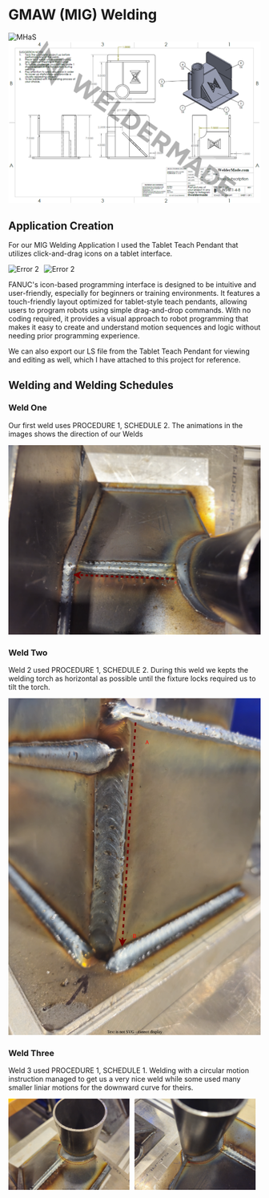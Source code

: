 # GMAW (MIG) Welding

<img src=".\images\20250415_203118.jpg" alt="MHaS" style="margin-center: 2%;" />

<img src=".\images\weldermade.png" alt="MHaS" style="margin-center: 2%;" />

## Application Creation

For our MIG Welding Application I used the Tablet Teach Pendant that utilizes click-and-drag icons on a tablet interface.

<img src="./images/20250415_212557.jpg" alt="Error 2" width="48%" style="margin-right: 2%;" /><img src="./images/20250415_212607.jpg" alt="Error 2" width="48%" />

FANUC's icon-based programming interface is designed to be intuitive and user-friendly, especially for beginners or training environments. It features a touch-friendly layout optimized for tablet-style teach pendants, allowing users to program robots using simple drag-and-drop commands. With no coding required, it provides a visual approach to robot programming that makes it easy to create and understand motion sequences and logic without needing prior programming experience.

We can also export our LS file from the Tablet Teach Pendant for viewing and editing as well, which I have attached to this project for reference.

## Welding and Welding Schedules

### Weld One

Our first weld uses PROCEDURE 1, SCHEDULE 2. The animations in the images shows the direction of our Welds

<img src=".\images\20250415_212718.svg" alt="MHaS" style="margin-center: 2%;" />

### Weld Two

Weld 2 used PROCEDURE 1, SCHEDULE 2. During this weld we kepts the welding torch as horizontal as possible until the fixture locks required us to tilt the torch.

<img src=".\images\20250415_212702.svg" alt="MHaS" style="margin-center: 2%;" />

### Weld Three

Weld 3 used PROCEDURE 1, SCHEDULE 1. Welding with a circular motion instruction managed to get us a very nice weld while some used many smaller liniar motions for the downward curve for theirs.

<img src="./images/20250415_212711.svg" alt="Error 2" width="48%" style="margin-right: 2%;" /><img src="./images/20250415_212714.svg" alt="Error 2" width="48%" />

